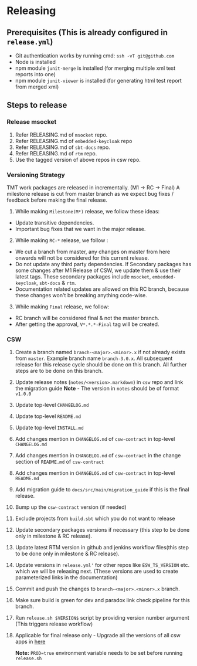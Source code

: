 # Releasing

## Prerequisites (This is already configured in `release.yml`)

* Git authentication works by running cmd: `ssh -vT git@github.com`
* Node is installed
* npm module `junit-merge` is installed (for merging multiple xml test reports into one)
* npm module `junit-viewer` is installed (for generating html test report from merged xml)

## Steps to release

### Release msocket

1. Refer RELEASING.md of `msocket` repo.
2. Refer RELEASING.md of `embedded-keycloak` repo
3. Refer RELEASING.md of `sbt-docs` repo.
4. Refer RELEASING.md of `rtm` repo.
5. Use the tagged version of above repos in csw repo.

### Versioning Strategy

TMT work packages are released in incrementally. (M1 -> RC -> Final)
A milestone release is cut from master branch as we expect bug fixes / feedback before making the final release.
1. While making `Milestone(M*)` release, we follow these ideas:
- Update transitive dependencies.
- Important bug fixes that we want in the major release.
2. While making `RC-*` release, we follow :
- We cut a branch from master, any changes on master from here onwards will not be considered for this current release.
- Do not update any third party dependencies. 
  If Secondary packages has some changes after M1 Release of CSW, we update them & use their latest tags. 
  These secondary packages include `msocket`, `embedded-keycloak`, `sbt-docs` & `rtm`.
- Documentation related updates are allowed on this RC branch, because these changes won't be breaking anything code-wise.
3. While making `Final` release, we follow: 
- RC branch will be considered final & not the master branch.
- After getting the approval, `V*.*.*-Final` tag will be created.


### CSW

1. Create a branch named `branch-<major>.<minor>.x` if not already exists from `master`. Example branch name `branch-3.0.x`.
   All subsequent release for this release cycle should be done on this branch. All further steps are to be done on this branch.
2. Update release notes (`notes/<version>.markdown`) in `csw` repo and link the migration guide
 **Note** - The version in `notes` should be of format `v1.0.0`
3. Update top-level `CHANGELOG.md`
4. Update top-level `README.md`
5. Update top-level `INSTALL.md`
6. Add changes mention in `CHANGELOG.md` of `csw-contract` in top-level `CHANGELOG.md`
7. Add changes mention in `CHANGELOG.md` of `csw-contract` in the change section of `README.md` of `csw-contract`
8. Add changes mention in `CHANGELOG.md` of `csw-contract` in top-level `README.md`
9. Add migration guide to `docs/src/main/migration_guide` if this is the final release.
10. Bump up the `csw-contract` version (if needed)
11. Exclude projects from `build.sbt` which you do not want to release
12. Update secondary packages versions if necessary (this step to be done only in milestone & RC release).
13. Update latest RTM version in github and jenkins workflow files(this step to be done only in milestone & RC release).
14. Update versions in `release.yml'` for other repos like `ESW_TS_VERSION` etc. which we will be releasing next. (These versions are used to create parameterized links in the documentation)
15. Commit and push the changes to `branch-<major>.<minor>.x` branch.
15. Make sure build is green for dev and paradox link check pipeline for this branch.
16. Run `release.sh $VERSION$` script by providing version number argument (This triggers release workflow)
17. Applicable for final release only - Upgrade all the versions of all csw apps in [here](https://github.com/tmtsoftware/osw-apps/blob/master/apps.json)

    **Note:** `PROD=true` environment variable needs to be set before running `release.sh`

